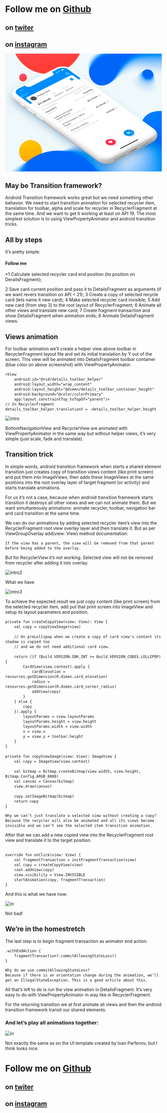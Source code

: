 # Follow me on [Github](https://github.com/darktheft) 
## on [twiter](https://twitter.com/iamdarktheft)
## on [instagram](https://www.instagram.com/iamdarktheft)

![FlashLogin](https://github.com/darktheft/FlashLogin/blob/master/1_dbZwGGyhE5pk_KgNZ_GW8w.gif)

## May be Transition framework?
Android Transition framework works great but we need something other behavior.
We need to start transition animation for selected recycler item, translation for toolbar,
alpha and scale for recycler in RecyclerFragment at the same time. And we want to get it working at least on API 19. 
The most simplest solution is to using ViewPropertyAnimator and android transition tricks.

## All by steps
It’s pretty simple:
 #### Follow me 
*1  Calculate selected recycler card end position (its position on DerailsFragment);
 
2  Save card current position and pass it to DetailsFragment as arguments (if we want revers transition on API < 21);
3   Create a copy of selected recycle card (lets name it new card);
4   Make selected recycler card invisible;
5   Add new card (from step 3) to the root layout of RecyclerFragment;
6   Animate all other views and translate new card;
7   Create fragment transaction and show DetailsFragment when animation ends;
8   Animate DetailsFragment views.

## Views animation
For toolbar animation we’ll create a helper view above toolbar in RecyclerFragment layout file and set its initial translation by Y out of the screen. This view will be animated into DetailsFragment toolbar container (blue color on above screenshot) with ViewPropertyAnimator.

```
<View
    android:id="@+id/details_toolbar_helper"
    android:layout_width="wrap_content"
    android:layout_height="@dimen/details_toolbar_container_height"
    android:background="@color/colorPrimary"
    app:layout_constraintTop_toTopOf="parent"/>
// In RecyclerFragment
details_toolbar_helper.translationY = -details_toolbar_helper.height
```
![intro](https://miro.medium.com/max/360/1*lzbPi7Nih8ICfJQQl0wfQw.gif)

BottomNavigationView and RecyclerView are animated with ViewPropertyAnimator in the same way but without helper views, it’s very simple (just scale, fade and translate).

## Transition trick

In simple words, android transition framework when starts a shared element transition just creates copy of transition views content (like print screen) and put them into ImageViews, then adds these ImageViews at the same positions into the root overlay layer of target fragment (or activity) and starts translate animations.

For us it’s not a case, because when android transition framework starts transition it destroys all other views and we can not animate them. But we want simultaneously animations: animate recycler, toolbar, navigation bar and card transition at the same time.

We can do our animations by adding selected recycler item’s view into the RecyclerFragment root view overlay layer and then translate it. But as per ViewGroupOverlay add(view: View) method documentation:

```
If the view has a parent, the view will be removed from that parent before being added to the overlay.
```
But for RecyclerView it’s not working. Selected view will not be removed from recycler after adding it into overlay.

![intro2](https://miro.medium.com/max/360/1*hA3JPVQEp4tgPRlVYYrYxQ.gif)

What we have

![intro3](https://miro.medium.com/max/360/1*7jfUEBJg8Y7TfORDYjXv8w.gif)

To achieve the expected result we just copy content (like print screen) from the selected recycler item, add put that print screen into ImageView and setup its layout parameters and position.

```
private fun createCopyView(view: View): View {
    val copy = copyViewImage(view)

    // On preLollipop when we create a copy of card view's content its shadow is copied too
    // and we do not need additional card view. 
  
    return (if (Build.VERSION.SDK_INT >= Build.VERSION_CODES.LOLLIPOP) {
        CardView(view.context).apply {
            cardElevation = resources.getDimension(R.dimen.card_elevation)
            radius = resources.getDimension(R.dimen.card_corner_radius)
            addView(copy)
        }
    } else {
        copy
    }).apply {
        layoutParams = view.layoutParams
        layoutParams.height = view.height
        layoutParams.width = view.width
        x = view.x
        y = view.y + toolbar.height
    }
}

private fun copyViewImage(view: View): ImageView {
    val copy = ImageView(view.context)

    val bitmap = Bitmap.createBitmap(view.width, view.height, Bitmap.Config.ARGB_8888)
    val canvas = Canvas(bitmap)
    view.draw(canvas)

    copy.setImageBitmap(bitmap)
    return copy
}
```

```
Why we can’t just translate a selected view without creating a copy?
Because the recycler will also be animated and all its views become invisible and we can’t see the selected item transition animation.
```

After that we can add a new copied view into the RecyclerFragment root view and translate it to the target position.


```

override fun onClick(view: View) {
    val fragmentTransaction = initFragmentTransaction(view)
    val copy = createCopyView(view)
    root.addView(copy)
    view.visibility = View.INVISIBLE
    startAnimation(copy, fragmentTransaction)
}
```

And this is what we have now:

![in](https://miro.medium.com/max/360/1*VPAGfUJsuZBpHudiR7LPwg.gif)

Not bad!

## We’re in the homestretch

The last step is to begin fragment transaction as animator end action:

```
.withEndAction {
    fragmentTransaction?.commitAllowingStateLoss()
}
```

```
Why do we use commitAllowingStateLoss?
Because if there is an orientation change during the animation, we’ll get an IllegalStateExсeption. This is a good article about this.
```
All that’s left to do is run the view animation in DetailsFragment. It’s very easy to do with ViewPropertyAnimator in way like in RecyclerFragment.

For the returning transition we at first animate all views and then the android transition framework transit our shared elements.

### And let’s play all animations together:

![in](https://miro.medium.com/max/320/1*qrJlj35yyqNTdY2Q0wbLfA.gif)

Not exactly the same as on the UI template created by Ivan Parfenov, but I think looks nice.

# Follow me on [Github](https://github.com/darktheft) 
                                                
## on [twiter](https://twitter.com/iamdarktheft)
## on [instagram](https://www.instagram.com/iamdarktheft)
